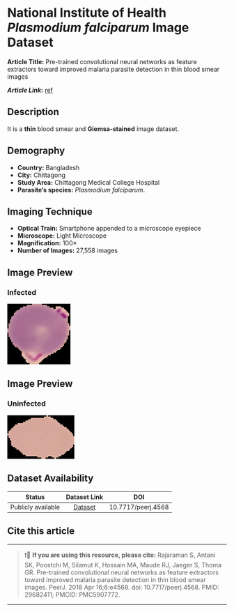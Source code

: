 # **National Institute of Health _Plasmodium falciparum_ Image Dataset**  
**Article Title:** Pre-trained convolutional neural networks as feature extractors toward improved malaria parasite detection in thin blood smear images

**_Article Link_:** [ref](10.7717/peerj.4568)

## **Description**
It is a **thin** blood smear and **Giemsa-stained** image dataset.

## **Demography**
+ **Country:** Bangladesh
+ **City:** Chittagong
+ **Study Area:** Chittagong Medical College Hospital 
+ **Parasite’s species:** _Plasmodium falciparum_.

## **Imaging Technique**
+ **Optical Train:** Smartphone appended to a microscope eyepiece
+ **Microscope:** Light Microscope
+ **Magnification:** 100×
+ **Number of Images:** 27,558 images


## **Image Preview**
### **Infected**
![Figure NIH-Pf](https://github.com/ItunuIsewon/Malaria-Blood-Smear-Images/blob/main/Images/Thin%20Blood%20Smears/NIH_Infected%20Pf.png)

## **Image Preview**
### **Uninfected**
![Figure NIH-Pf](https://github.com/ItunuIsewon/Malaria-Blood-Smear-Images/blob/main/Images/Thin%20Blood%20Smears/NIH_Uninfected%20pf.png)


## **Dataset Availability**
|**Status**|**Dataset Link**|**DOI**|
|:---:|:---:|:---:|
|Publicly available| [Dataset](https://ceb.nlm.nih.gov/repositories/malaria-datasets/)|10.7717/peerj.4568 |


## **Cite this article**
---
>
> ❗🛑 **If you are using this resource, please cite:** Rajaraman S, Antani SK, Poostchi M, Silamut K, Hossain MA, Maude RJ, Jaeger S, Thoma GR. Pre-trained convolutional neural networks as feature extractors toward improved malaria parasite detection in thin blood smear images. PeerJ. 2018 Apr 16;6:e4568. doi: 10.7717/peerj.4568. PMID: 29682411; PMCID: PMC5907772.
>
---
